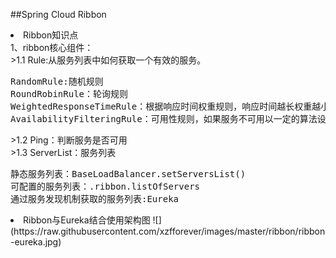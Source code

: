 ##Spring Cloud Ribbon
<li>Ribbon知识点<br/>
1、ribbon核心组件：<br/>
>1.1 Rule:从服务列表中如何获取一个有效的服务。
<pre>
RandomRule:随机规则
RoundRobinRule：轮询规则
WeightedResponseTimeRule：根据响应时间权重规则，响应时间越长权重越小
AvailabilityFilteringRule：可用性规则，如果服务不可用以一定的算法设置其状态（"circuit tripped"、"circuit closed"）。
</pre>
>1.2 Ping：判断服务是否可用<br/>
>1.3 ServerList：服务列表
<pre>
静态服务列表：BaseLoadBalancer.setServersList()
可配置的服务列表：<client-name>.ribbon.listOfServers
通过服务发现机制获取的服务列表:Eureka
</pre>

<li>Ribbon与Eureka结合使用架构图
![](https://raw.githubusercontent.com/xzfforever/images/master/ribbon/ribbon-eureka.jpg)







